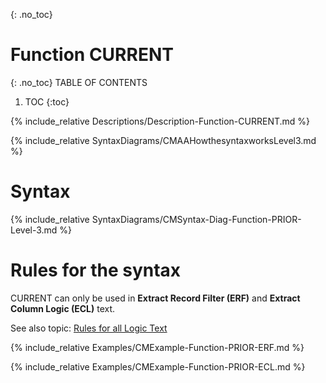 {: .no_toc}
# Function CURRENT 

{: .no_toc}
TABLE OF CONTENTS 
1. TOC
{:toc}  


{% include_relative Descriptions/Description-Function-CURRENT.md %}

{% include_relative SyntaxDiagrams/CMAAHowthesyntaxworksLevel3.md %}

# Syntax 

{% include_relative SyntaxDiagrams/CMSyntax-Diag-Function-PRIOR-Level-3.md %}

# Rules for the syntax

CURRENT can only be used in **Extract Record Filter (ERF)** and **Extract Column Logic (ECL)** text.

See also topic: [Rules for all Logic Text](../../Workbench/RulesforallLogicText.md) 

{% include_relative Examples/CMExample-Function-PRIOR-ERF.md %} 

{% include_relative Examples/CMExample-Function-PRIOR-ECL.md %} 
